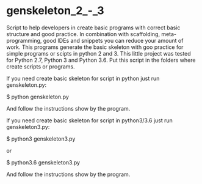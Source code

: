 # genskeleton_2_-_3

Script to help developers in create basic programs with correct basic structure and good practice.
In combination with scaffolding, meta-programming, good IDEs and snippets you can reduce your amount of work.
This programs generate the basic skeleton with goo practice for simple programs or scipts in python 2 and 3.
This little project was tested for Python 2.7, Python 3 and Python 3.6. Put this script in the folders where create scripts or programs.

If you need create basic skeleton for script in python just run genskeleton.py:

$ python genskeleton.py

And follow the instructions show by the program.

If you need create basic skeleton for script in python3/3.6 just run genskeleton3.py:

$ python3 genskeleton3.py

or

$ python3.6 genskeleton3.py

And follow the instructions show by the program.
